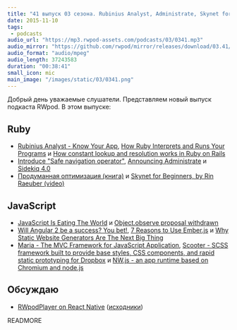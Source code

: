 ```yaml
---
title: "41 выпуск 03 сезона. Rubinius Analyst, Administrate, Skynet for Beginners, Object.observe, Maria, NW.js и прочее"
date: 2015-11-10
tags:
 - podcasts
audio_url: "https://mp3.rwpod-assets.com/podcasts/03/0341.mp3"
audio_mirror: "https://github.com/rwpod/mirror/releases/download/03.41/0341.mp3"
audio_format: "audio/mpeg"
audio_length: 37243583
duration: "00:38:41"
small_icon: mic
main_image: "/images/static/03/0341.png"
---
```


Добрый день уважаемые слушатели. Представляем новый выпуск подкаста RWpod. В этом выпуске:

## Ruby

 - [Rubinius Analyst - Know Your App](http://rubini.us/2015/11/04/rubinius-analyst-know-your-app/), [How Ruby Interprets and Runs Your Programs](http://blog.honeybadger.io/how-ruby-interprets-and-runs-your-programs/) и [How constant lookup and resolution works in Ruby on Rails](http://blog.bigbinary.com/2015/11/05/how-constant-lookup-happens-in-rails.html)
 - [Introduce "Safe navigation operator"](https://bugs.ruby-lang.org/issues/11537), [Announcing Administrate](https://robots.thoughtbot.com/announcing-administrate) и [Sidekiq 4.0](https://github.com/mperham/sidekiq/blob/master/4.0-Upgrade.md)
 - [Продуманная оптимизация (книга)](http://optimization.guide/) и [Skynet for Beginners, by Rin Raeuber (video)](https://www.youtube.com/watch?v=KlDMZyEwRzk)

## JavaScript

 - [JavaScript Is Eating The World](http://arc.applause.com/2015/11/06/javascript-is-eating-the-world/) и [Object.observe proposal withdrawn](https://mail.mozilla.org/pipermail/es-discuss/2015-November/044684.html)
 - [Will Angular 2 be a success? You bet!](http://developer.telerik.com/featured/will-angular-2-be-a-success-you-bet/), [7 Reasons to Use Ember.js](http://blog.codeschool.io/2015/10/26/7-reasons-to-use-ember-js/) и [Why Static Website Generators Are The Next Big Thing](http://www.smashingmagazine.com/2015/11/modern-static-website-generators-next-big-thing/)
 - [Maria - The MVC Framework for JavaScript Application](http://peter.michaux.ca/maria/), [Scooter - SCSS framework built to provide base styles, CSS components, and rapid static prototyping for Dropbox](http://dropbox.github.io/scooter/) и [NW.js - an app runtime based on Chromium and node.js](http://nwjs.io/)

## Обсуждаю

 - [RWpodPlayer on React Native](https://itunes.apple.com/WebObjects/MZStore.woa/wa/viewSoftware?id=1053885042&mt=8) ([исходники](https://github.com/rwpod/RWpodPlayer))

READMORE

